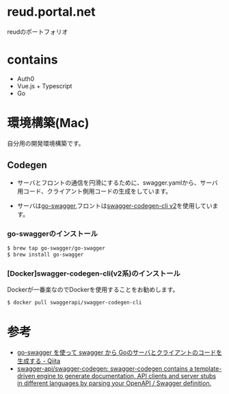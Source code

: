 reud.portal.net
===

reudのポートフォリオ

# contains
- Auth0
- Vue.js + Typescript
- Go


# 環境構築(Mac)
自分用の開発環境構築です。

## Codegen
- サーバとフロントの通信を円滑にするために、swagger.yamlから、サーバ用コード、クライアント側用コードの生成をしています。

- サーバは[go-swagger](https://github.com/go-swagger/go-swagger),フロントは[swagger-codegen-cli v2](https://github.com/swagger-api/swagger-codegen)を使用しています。

### go-swaggerのインストール

```bash
$ brew tap go-swagger/go-swagger
$ brew install go-swagger
```

### [Docker]swagger-codegen-cli(v2系)のインストール
Dockerが一番楽なのでDockerを使用することをお勧めします。

```bash
$ docker pull swaggerapi/swagger-codegen-cli
```


# 参考
- [go-swagger を使って swagger から Goのサーバとクライアントのコードを生成する - Qiita](https://qiita.com/o_tyazuke/items/43bd362e8e427aa0e340)
- [swagger-api/swagger-codegen: swagger-codegen contains a template-driven engine to generate documentation, API clients and server stubs in different languages by parsing your OpenAPI / Swagger definition.](https://github.com/swagger-api/swagger-codegen#swagger-codegen-cli-docker-image)

